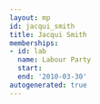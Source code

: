 ```yaml
---
layout: mp
id: jacqui_smith
title: Jacqui Smith
memberships:
- id: lab
  name: Labour Party
  start: 
  end: '2010-03-30'
autogenerated: true
---
```

